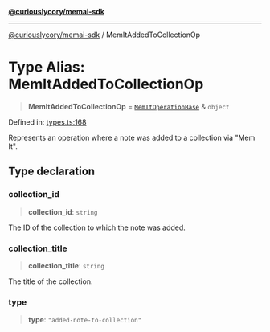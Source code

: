 [**@curiouslycory/memai-sdk**](../README.md)

***

[@curiouslycory/memai-sdk](../globals.md) / MemItAddedToCollectionOp

# Type Alias: MemItAddedToCollectionOp

> **MemItAddedToCollectionOp** = [`MemItOperationBase`](MemItOperationBase.md) & `object`

Defined in: [types.ts:168](https://github.com/CuriouslyCory/memai-sdk/blob/2dc092db422a3b9a254f20bc4198878b95379825/src/types.ts#L168)

Represents an operation where a note was added to a collection via "Mem It".

## Type declaration

### collection\_id

> **collection\_id**: `string`

The ID of the collection to which the note was added.

### collection\_title

> **collection\_title**: `string`

The title of the collection.

### type

> **type**: `"added-note-to-collection"`
